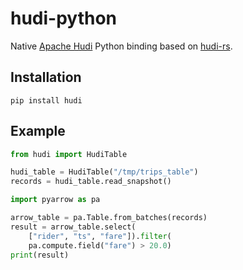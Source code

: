 <!--
  ~ Licensed to the Apache Software Foundation (ASF) under one
  ~ or more contributor license agreements.  See the NOTICE file
  ~ distributed with this work for additional information
  ~ regarding copyright ownership.  The ASF licenses this file
  ~ to you under the Apache License, Version 2.0 (the
  ~ "License"); you may not use this file except in compliance
  ~ with the License.  You may obtain a copy of the License at
  ~
  ~   http://www.apache.org/licenses/LICENSE-2.0
  ~
  ~ Unless required by applicable law or agreed to in writing,
  ~ software distributed under the License is distributed on an
  ~ "AS IS" BASIS, WITHOUT WARRANTIES OR CONDITIONS OF ANY
  ~ KIND, either express or implied.  See the License for the
  ~ specific language governing permissions and limitations
  ~ under the License.
-->

# hudi-python

Native [Apache Hudi](https://github.com/apache/hudi) Python binding based
on [hudi-rs](https://github.com/apache/hudi-rs).

## Installation

```shell
pip install hudi
```

## Example

```python
from hudi import HudiTable

hudi_table = HudiTable("/tmp/trips_table")
records = hudi_table.read_snapshot()

import pyarrow as pa

arrow_table = pa.Table.from_batches(records)
result = arrow_table.select(
    ["rider", "ts", "fare"]).filter(
    pa.compute.field("fare") > 20.0)
print(result)
```
